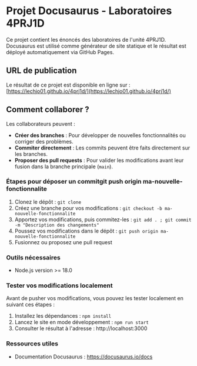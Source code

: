 # Projet Docusaurus - Laboratoires 4PRJ1D

Ce projet contient les énoncés des laboratoires de l'unité 4PRJ1D.
Docusaurus est utilisé comme générateur de site statique et le résultat est déployé automatiquement
via GitHub Pages.

## URL de publication

Le résultat de ce projet est disponible en ligne sur : [https://lechjo01.github.io/4prj1d/](https://lechjo01.github.io/4prj1d/)


## Comment collaborer ?

Les collaborateurs peuvent :
- **Créer des branches** : Pour développer de nouvelles fonctionnalités ou corriger des problèmes.
- **Commiter directement** : Les commits peuvent être faits directement sur les branches.
- **Proposer des pull requests** : Pour valider les modifications avant leur fusion dans la branche principale (`main`).

### Étapes pour déposer un commitgit push origin ma-nouvelle-fonctionnalite

1. Clonez le dépôt : `git clone `
2. Créez une branche pour vos modifications : `git checkout -b ma-nouvelle-fonctionnalite`
3. Apportez vos modifications, puis commitez-les : `git add . ; git commit -m "Description des changements"`
4. Poussez vos modifications dans le dépôt : `git push origin ma-nouvelle-fonctionnalite`
5. Fusionnez ou proposez une pull request

### Outils nécessaires

- Node.js version >= 18.0 

### Tester vos modifications localement

Avant de pusher vos modifications, vous pouvez les tester localement en suivant ces étapes :
1. Installez les dépendances : `npm install`
2. Lancez le site en mode développement : `npm run start`
3. Consulter le résultat à l'adresse : http://localhost:3000

### Ressources utiles

- Documentation Docusaurus : https://docusaurus.io/docs

